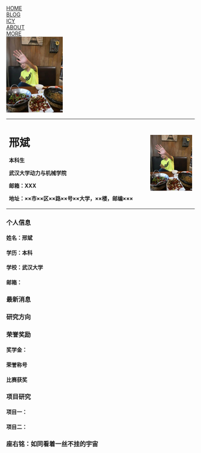  <div class="top_title">
                <div class="top_button"><a href="./home_page.html">HOME</a></div>
                <div class="top_button"><a href="./blog.html">BLOG</a></div>
                <div class="top_button"><a href="./mine.html">ICY</a></div>
                <div class="top_button"><a href="./about.html">ABOUT</a></div>
                <div class="top_button"><a href="./more.html">MORE</a></div>
            </div>

<img src="/PersonPhoto.jpg" width = 30% height = 30% />
<div>
<table border="0">
  <tr>
    <td width="75%">
      <h1>邢斌</h1>
      <p><b>本科生</b></p>
      <p><b>武汉大学动力与机械学院</b></p>
      <p><b>邮箱：XXX</b></p>
      <p><b>地址：××市××区××路××号××大学，××楼，邮编×××</b></p>
    </td>
    <td width="25%">
      <img src="/PersonPhoto.jpg" width="100%">
    </td>
  </tr>
</table>
</div>

### 个人信息
#### 姓名：邢斌
#### 学历：本科
#### 学校：武汉大学
#### 邮箱：

### 最新消息

### 研究方向

### 荣誉奖励
#### 奖学金：
#### 荣誉称号
#### 比赛获奖

### 项目研究
#### 项目一：
#### 项目二：
### 座右铭：如同看着一丝不挂的宇宙
